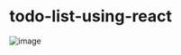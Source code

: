# todo-list-using-react
![image](https://github.com/aritra-sarkar-42/todo-list-using-react/assets/144362932/8f129ce4-e573-4c56-b1b6-f0b3d491dd42)
